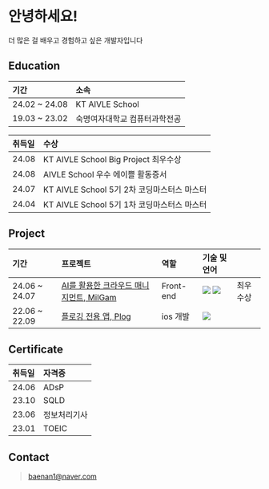# 안녕하세요!
더 많은 걸 배우고 경험하고 싶은 개발자입니다


## Education

|기간|소속|
:---|:---|
24.02 ~ 24.08| KT AIVLE School
19.03 ~ 23.02| 숙명여자대학교 컴퓨터과학전공 

|취득일|수상|
:---|:---|
24.08| KT AIVLE School Big Project 최우수상
24.08| AIVLE School 우수 에이쁠 활동증서
24.07| KT AIVLE School 5기 2차 코딩마스터스 마스터
24.04| KT AIVLE School 5기 1차 코딩마스터스 마스터

## Project

|기간|프로젝트|역할|기술 및 언어||
:---|:---|:---|:---|:---|
24.06 ~ 24.07| [AI를 활용한 크라우드 매니지먼트, MilGam](https://github.com/Lumi-P/milgam)| Front-end| <img src="https://img.shields.io/badge/React-61DAFB?style=flat-square&logo=React&logoColor=ffffff"/> <img src="https://img.shields.io/badge/JavaScript-F7DF1E?style=flat-square&logo=JavaScript&logoColor=000000"/>| 최우수상
22.06 ~ 22.09| [플로깅 전용 앱, Plog](https://github.com/Lumi-P/Plog)| ios 개발| <img src="https://img.shields.io/badge/Swift-F05138?style=flat-square&logo=Swift&logoColor=ffffff"/>

## Certificate
  
|취득일|자격증|
:---|:---|
24.06| ADsP
23.10| SQLD
23.06| 정보처리기사
23.01| TOEIC

## Contact
> baenan1@naver.com
